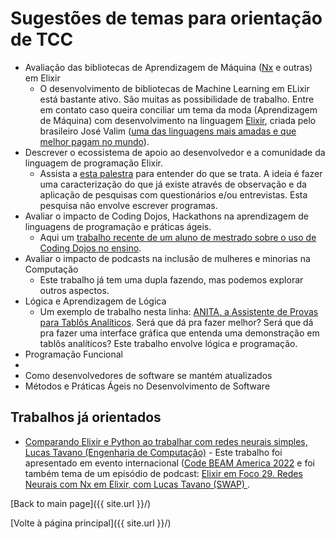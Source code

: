 # Sugestões de temas para orientação de TCC

- Avaliação das bibliotecas de Aprendizagem de Máquina ([Nx](https://github.com/elixir-nx/nx) e outras) em Elixir
  - O desenvolvimento de bibliotecas de Machine Learning em ELixir está bastante ativo. São muitas as possibilidade de trabalho. Entre em contato caso queira conciliar um tema da moda (Aprendizagem de Máquina) com desenvolvimento na linguagem [Elixir](https://elixir-lang.org/), criada pelo brasileiro José Valim ([uma das linguagens mais amadas e que melhor pagam no mundo](https://elixirforum.com/t/stack-overflow-developer-survey-2023/55803/24)). 
- Descrever o ecossistema de apoio ao desenvolvedor e a comunidade da linguagem de programação Elixir.
  - Assista a [esta palestra](https://www.youtube.com/live/04WxqkCJ5ko?feature=share) para entender do que se trata. A ideia é fazer uma caracterização do que já existe através de observação e da aplicação de pesquisas com questionários e/ou entrevistas. Esta pesquisa não envolve escrever programas.
- Avaliar o impacto de Coding Dojos, Hackathons na aprendizagem de linguagens de programação e práticas ágeis.
  - Aqui um [trabalho recente de um aluno de mestrado sobre o uso de Coding Dojos no ensino](http://riut.utfpr.edu.br/jspui/handle/1/4486). 
- Avaliar o impacto de podcasts na inclusão de mulheres e minorias na Computação
  - Este trabalho já tem uma dupla fazendo, mas podemos explorar outros aspectos. 
- Lógica e Aprendizagem de Lógica
  - Um exemplo de trabalho nesta linha: [ANITA, a Assistente de Provas para Tablôs Analíticos](https://www.youtube.com/watch?v=CbjYClMLiFI). Será que dá pra fazer melhor? Será que dá pra fazer uma interface gráfica que entenda uma demonstração em tablôs analíticos? Este trabalho envolve lógica e programação.
- Programação Funcional
- 
- Como desenvolvedores de software se mantém atualizados
- Métodos e Práticas Ágeis no Desenvolvimento de Software

## Trabalhos já orientados 

- [Comparando Elixir e Python ao trabalhar com redes neurais simples, Lucas Tavano (Engenharia de Computação)](https://youtu.be/g5XK6ePQzNo) - Este trabalho foi apresentado em evento internacional ([Code BEAM America 2022](https://dev.to/adolfont/comparing-elixir-and-python-when-working-with-simple-neural-networks-37d7) e foi também tema de um episódio de podcast: [Elixir em Foco 29. Redes Neurais com Nx em Elixir, com Lucas Tavano (SWAP)
](https://www.youtube.com/watch?v=BgpaTZXDKrY).


[Back to main page]({{ site.url }}/)

[Volte à página principal]({{ site.url }}/)


